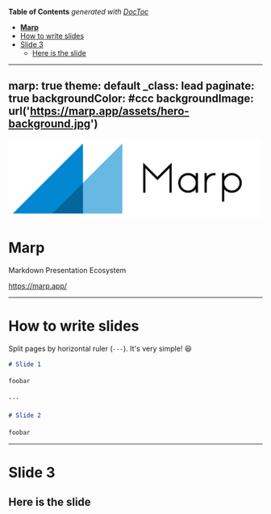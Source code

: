 <!-- START doctoc generated TOC please keep comment here to allow auto update -->
<!-- DON'T EDIT THIS SECTION, INSTEAD RE-RUN doctoc TO UPDATE -->
**Table of Contents**  *generated with [DocToc](https://github.com/thlorenz/doctoc)*

- [**Marp**](#marp)
- [How to write slides](#how-to-write-slides)
- [Slide 3](#slide-3)
  - [Here is the slide](#here-is-the-slide)

<!-- END doctoc generated TOC please keep comment here to allow auto update -->

---
marp: true
theme: default
_class: lead
paginate: true
backgroundColor: #ccc
backgroundImage: url('https://marp.app/assets/hero-background.jpg')
---

![bg left:40% 80%](https://raw.githubusercontent.com/marp-team/marp/master/marp.png)

# **Marp**
 Markdown Presentation Ecosystem

https://marp.app/

---
<!-- backgroundColor: #F5F5F5 -->

# How to write slides

Split pages by horizontal ruler (`---`). It's very simple! :satisfied:

```markdown
# Slide 1

foobar

---

# Slide 2

foobar
```
---

# Slide 3

## Here is the slide
